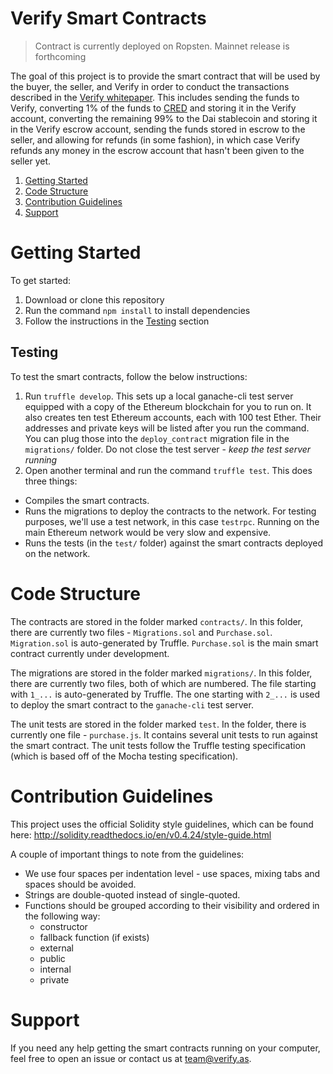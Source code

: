 # Verify Smart Contracts

> Contract is currently deployed on Ropsten. Mainnet release is forthcoming

The goal of this project is to provide the smart contract that will be used by the buyer, the seller, and Verify in order to conduct the transactions described in the [Verify whitepaper](https://token.verify.as/files/whitepaper.pdf). This includes sending the funds to Verify, converting 1% of the funds to [CRED](https://coinmarketcap.com/currencies/verify) and storing it in the Verify account, converting the remaining 99% to the Dai stablecoin and storing it in the Verify escrow account, sending the funds stored in escrow to the seller, and allowing for refunds (in some fashion), in which case Verify refunds any money in the escrow account that hasn't been given to the seller yet.

1. [Getting Started](#getting-started)
2. [Code Structure](#code-structure)
3. [Contribution Guidelines](#contribution-guidelines)
4. [Support](#support)

# Getting Started

To get started:

1. Download or clone this repository
2. Run the command `npm install` to install dependencies
3. Follow the instructions in the [Testing](#testing) section

## Testing

To test the smart contracts, follow the below instructions:

1. Run `truffle develop`. This sets up a local ganache-cli test server equipped with a copy of the Ethereum blockchain for you to run on. It also creates ten test Ethereum accounts, each with 100 test Ether. Their addresses and private keys will be listed after you run the command. You can plug those into the `deploy_contract` migration file in the `migrations/` folder. Do not close the test server - *keep the test server running*
2. Open another terminal and run the command `truffle test`. This does three things:
  * Compiles the smart contracts.
  * Runs the migrations to deploy the contracts to the network. For testing purposes, we'll use a test network, in this case `testrpc`. Running on the main Ethereum network would be very slow and expensive.
  * Runs the tests (in the `test/` folder) against the smart contracts deployed on the network.

# Code Structure

The contracts are stored in the folder marked `contracts/`. In this folder, there are currently two files - `Migrations.sol` and `Purchase.sol`. `Migration.sol` is auto-generated by Truffle. `Purchase.sol` is the main smart contract currently under development.

The migrations are stored in the folder marked `migrations/`. In this folder, there are currently two files, both of which are numbered. The file starting with `1_...` is auto-generated by Truffle. The one starting with `2_...` is used to deploy the smart contract to the `ganache-cli` test server.

The unit tests are stored in the folder marked `test`. In the folder, there is currently one file - `purchase.js`. It contains several unit tests to run against the smart contract. The unit tests follow the Truffle testing specification (which is based off of the Mocha testing specification).

# Contribution Guidelines

This project uses the official Solidity style guidelines, which can be found here: http://solidity.readthedocs.io/en/v0.4.24/style-guide.html

A couple of important things to note from the guidelines:

* We use four spaces per indentation level - use spaces, mixing tabs and spaces should be avoided.
* Strings are double-quoted instead of single-quoted.
* Functions should be grouped according to their visibility and ordered in the following way:
  * constructor
  * fallback function (if exists)
  * external
  * public
  * internal
  * private

# Support

If you need any help getting the smart contracts running on your computer, feel free to open an issue or contact us at [team@verify.as](mailto:team@verify.as). 
